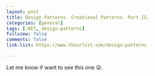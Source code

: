 ```yaml
---
layout: post
title: Design Patterns. Creational Patterns. Part II.
categories: [general]
tags: [.NET, design-patterns]
fullview: false
comments: false
link-list: https://www.theurlist.com/design-patterns

---
```


Let me know if want to see this one 😛.
